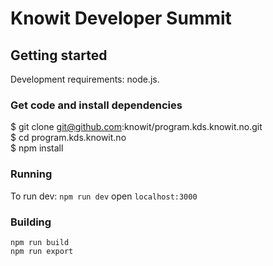 # Knowit Developer Summit

## Getting started

Development requirements: node.js.

### Get code and install dependencies

$ git clone git@github.com:knowit/program.kds.knowit.no.git \
$ cd program.kds.knowit.no \
$ npm install 

### Running
To run dev: `npm run dev`
open `localhost:3000`

### Building
`npm run build` \
`npm run export`

